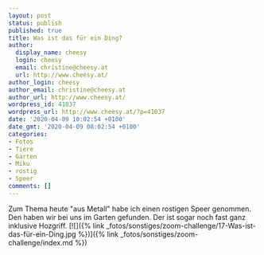 ```yaml
---
layout: post
status: publish
published: true
title: Was ist das für ein Ding?
author:
  display_name: cheesy
  login: cheesy
  email: christine@cheesy.at
  url: http://www.cheesy.at/
author_login: cheesy
author_email: christine@cheesy.at
author_url: http://www.cheesy.at/
wordpress_id: 41037
wordpress_url: http://www.cheesy.at/?p=41037
date: '2020-04-09 10:02:54 +0100'
date_gmt: '2020-04-09 08:02:54 +0100'
categories:
- Fotos
- Tiere
- Garten
- Miku
- rostig
- Speer
comments: []
---
```

Zum Thema heute "aus Metall" habe ich einen rostigen Speer genommen. Den haben wir bei uns im Garten gefunden. Der ist sogar noch fast ganz inklusive Hozgriff.
[![]({% link _fotos/sonstiges/zoom-challenge/17-Was-ist-das-für-ein-Ding.jpg %})]({% link _fotos/sonstiges/zoom-challenge/index.md %})
